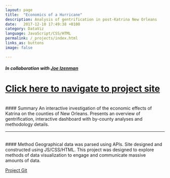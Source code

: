 ```yaml
---
layout: page
title:  "Economics of a Hurricane"
description: Analysis of gentrification in post-Katrina New Orleans
date:   2017-12-10 17:49:38 +0100
category: DataViz
language: JavaScript/CSS/HTML
permalink: /_projects/index.html
links_as: buttons
image: false

---
```

##### In collaboration with [Joe Izenman][joesite]
# [Click here to navigate to project site][Hurricane_site]  

<br>
<div></div>
#### Summary
An interactive investigation of the economic effects of Katrina on the counties of New Orleans. Presents an overview of gentrification, interactive dashboard with by-county analyses and methodology details.
<br>

----

<br>
#### Method
Geographical data was parsed using APIs. Site designed and constructed using JS/CSS/HTML. This project was designed to explore methods of data visualization to engage and communicate massive amounts of data.

[Project Git][Hurricane_github]

[joesite]: [https://bigdatalittledata.net/]
[Hurricane_site]: http://people.ischool.berkeley.edu/~cswavola/Economics%20of%20a%20Hurricaine/d3/index.html
[Hurricane_github]: https://github.com/cswavola/hurricane-gentrification
